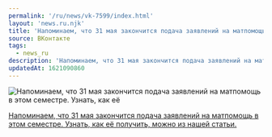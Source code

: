 ```yaml
---
permalink: '/ru/news/vk-7599/index.html'
layout: 'news.ru.njk'
title: 'Напоминаем, что 31 мая закончится подача заявлений на матпомощь в этом семестре'
source: ВКонтакте
tags:
  - news_ru
description: 'Напоминаем, что 31 мая закончится подача заявлений на матпомощь в этом семестре'
updatedAt: 1621090860
---
```

![Напоминаем, что 31 мая закончится подача заявлений на матпомощь в этом семестре. Узнать, как её](https://sun9-41.userapi.com/sun9-49/impf/c841320/v841320293/6fb00/oN5xSoSa_Tc.jpg?size=1280x707&quality=96&sign=be027f8b2128c04980dce686c7c34fbd&c_uniq_tag=SY-NMI-e5srofxOyOgVszVr1hD0lfdii75ORGNMA5zM&type=album)

[Напоминаем, что 31 мая закончится подача заявлений на матпомощь в этом семестре. Узнать, как её получить, можно из нашей статьи.](https://m.vk.com/@physvsu-kak-oformit-matpomosch)
